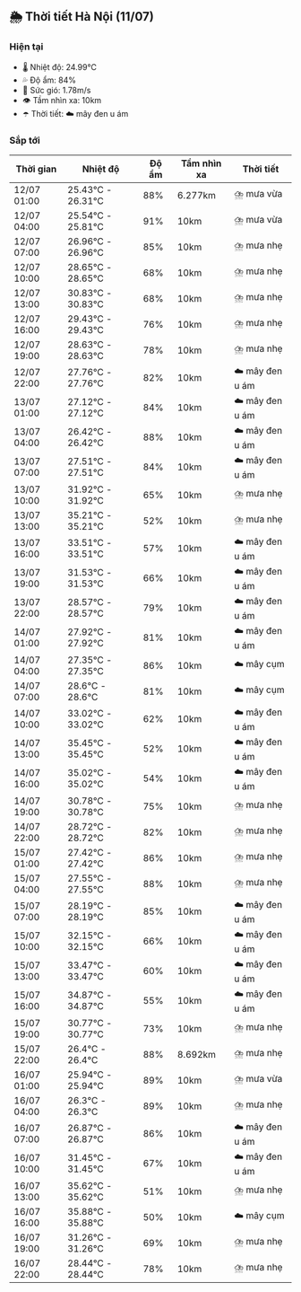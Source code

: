 ## 🌦️ Thời tiết Hà Nội (11/07)

### Hiện tại

- 🌡️ Nhiệt độ: 24.99℃
- 💦 Độ ẩm: 84%
- 💨 Sức gió: 1.78m/s
- 👁️ Tầm nhìn xa: 10km
- ☂️ Thời tiết: ☁️ mây đen u ám

### Sắp tới

| Thời gian | Nhiệt độ | Độ ẩm | Tầm nhìn xa | Thời tiết |
| --- | --- | --- | --- | --- |
| 12/07 01:00 | 25.43℃ - 26.31℃ | 88% | 6.277km | ⛈️ mưa vừa |
| 12/07 04:00 | 25.54℃ - 25.81℃ | 91% | 10km | ⛈️ mưa vừa |
| 12/07 07:00 | 26.96℃ - 26.96℃ | 85% | 10km | ⛈️ mưa nhẹ |
| 12/07 10:00 | 28.65℃ - 28.65℃ | 68% | 10km | ⛈️ mưa nhẹ |
| 12/07 13:00 | 30.83℃ - 30.83℃ | 68% | 10km | ⛈️ mưa nhẹ |
| 12/07 16:00 | 29.43℃ - 29.43℃ | 76% | 10km | ⛈️ mưa nhẹ |
| 12/07 19:00 | 28.63℃ - 28.63℃ | 78% | 10km | ⛈️ mưa nhẹ |
| 12/07 22:00 | 27.76℃ - 27.76℃ | 82% | 10km | ☁️ mây đen u ám |
| 13/07 01:00 | 27.12℃ - 27.12℃ | 84% | 10km | ☁️ mây đen u ám |
| 13/07 04:00 | 26.42℃ - 26.42℃ | 88% | 10km | ☁️ mây đen u ám |
| 13/07 07:00 | 27.51℃ - 27.51℃ | 84% | 10km | ☁️ mây đen u ám |
| 13/07 10:00 | 31.92℃ - 31.92℃ | 65% | 10km | ⛈️ mưa nhẹ |
| 13/07 13:00 | 35.21℃ - 35.21℃ | 52% | 10km | ⛈️ mưa nhẹ |
| 13/07 16:00 | 33.51℃ - 33.51℃ | 57% | 10km | ☁️ mây đen u ám |
| 13/07 19:00 | 31.53℃ - 31.53℃ | 66% | 10km | ☁️ mây đen u ám |
| 13/07 22:00 | 28.57℃ - 28.57℃ | 79% | 10km | ☁️ mây đen u ám |
| 14/07 01:00 | 27.92℃ - 27.92℃ | 81% | 10km | ☁️ mây đen u ám |
| 14/07 04:00 | 27.35℃ - 27.35℃ | 86% | 10km | ☁️ mây cụm |
| 14/07 07:00 | 28.6℃ - 28.6℃ | 81% | 10km | ☁️ mây cụm |
| 14/07 10:00 | 33.02℃ - 33.02℃ | 62% | 10km | ☁️ mây đen u ám |
| 14/07 13:00 | 35.45℃ - 35.45℃ | 52% | 10km | ☁️ mây đen u ám |
| 14/07 16:00 | 35.02℃ - 35.02℃ | 54% | 10km | ☁️ mây đen u ám |
| 14/07 19:00 | 30.78℃ - 30.78℃ | 75% | 10km | ⛈️ mưa nhẹ |
| 14/07 22:00 | 28.72℃ - 28.72℃ | 82% | 10km | ⛈️ mưa nhẹ |
| 15/07 01:00 | 27.42℃ - 27.42℃ | 86% | 10km | ⛈️ mưa nhẹ |
| 15/07 04:00 | 27.55℃ - 27.55℃ | 88% | 10km | ⛈️ mưa nhẹ |
| 15/07 07:00 | 28.19℃ - 28.19℃ | 85% | 10km | ☁️ mây đen u ám |
| 15/07 10:00 | 32.15℃ - 32.15℃ | 66% | 10km | ☁️ mây đen u ám |
| 15/07 13:00 | 33.47℃ - 33.47℃ | 60% | 10km | ☁️ mây đen u ám |
| 15/07 16:00 | 34.87℃ - 34.87℃ | 55% | 10km | ☁️ mây đen u ám |
| 15/07 19:00 | 30.77℃ - 30.77℃ | 73% | 10km | ⛈️ mưa nhẹ |
| 15/07 22:00 | 26.4℃ - 26.4℃ | 88% | 8.692km | ⛈️ mưa nhẹ |
| 16/07 01:00 | 25.94℃ - 25.94℃ | 89% | 10km | ⛈️ mưa vừa |
| 16/07 04:00 | 26.3℃ - 26.3℃ | 89% | 10km | ⛈️ mưa nhẹ |
| 16/07 07:00 | 26.87℃ - 26.87℃ | 86% | 10km | ☁️ mây đen u ám |
| 16/07 10:00 | 31.45℃ - 31.45℃ | 67% | 10km | ☁️ mây đen u ám |
| 16/07 13:00 | 35.62℃ - 35.62℃ | 51% | 10km | ⛈️ mưa nhẹ |
| 16/07 16:00 | 35.88℃ - 35.88℃ | 50% | 10km | ☁️ mây cụm |
| 16/07 19:00 | 31.26℃ - 31.26℃ | 69% | 10km | ⛈️ mưa nhẹ |
| 16/07 22:00 | 28.44℃ - 28.44℃ | 78% | 10km | ⛈️ mưa nhẹ |
